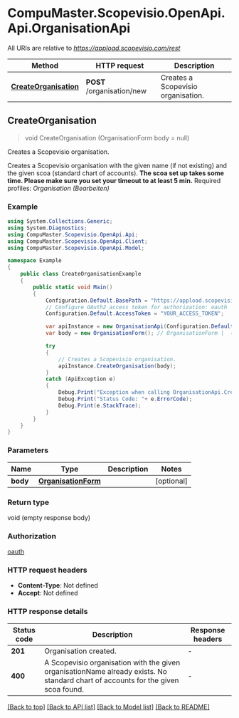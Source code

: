 # CompuMaster.Scopevisio.OpenApi.Api.OrganisationApi

All URIs are relative to *https://appload.scopevisio.com/rest*

Method | HTTP request | Description
------------- | ------------- | -------------
[**CreateOrganisation**](OrganisationApi.md#createorganisation) | **POST** /organisation/new | Creates a Scopevisio organisation.



## CreateOrganisation

> void CreateOrganisation (OrganisationForm body = null)

Creates a Scopevisio organisation.

Creates a Scopevisio organisation with the given name (if not existing) and the given scoa (standard chart of accounts). <strong>The scoa set up takes some time. Please make sure you set your timeout to at least 5 min.</strong> Required profiles: <i>Organisation (Bearbeiten)</i>

### Example

```csharp
using System.Collections.Generic;
using System.Diagnostics;
using CompuMaster.Scopevisio.OpenApi.Api;
using CompuMaster.Scopevisio.OpenApi.Client;
using CompuMaster.Scopevisio.OpenApi.Model;

namespace Example
{
    public class CreateOrganisationExample
    {
        public static void Main()
        {
            Configuration.Default.BasePath = "https://appload.scopevisio.com/rest";
            // Configure OAuth2 access token for authorization: oauth
            Configuration.Default.AccessToken = "YOUR_ACCESS_TOKEN";

            var apiInstance = new OrganisationApi(Configuration.Default);
            var body = new OrganisationForm(); // OrganisationForm |  (optional) 

            try
            {
                // Creates a Scopevisio organisation.
                apiInstance.CreateOrganisation(body);
            }
            catch (ApiException e)
            {
                Debug.Print("Exception when calling OrganisationApi.CreateOrganisation: " + e.Message );
                Debug.Print("Status Code: "+ e.ErrorCode);
                Debug.Print(e.StackTrace);
            }
        }
    }
}
```

### Parameters


Name | Type | Description  | Notes
------------- | ------------- | ------------- | -------------
 **body** | [**OrganisationForm**](OrganisationForm.md)|  | [optional] 

### Return type

void (empty response body)

### Authorization

[oauth](../README.md#oauth)

### HTTP request headers

- **Content-Type**: Not defined
- **Accept**: Not defined

### HTTP response details
| Status code | Description | Response headers |
|-------------|-------------|------------------|
| **201** | Organisation created. |  -  |
| **400** | A Scopevisio organisation with the given organisationName already exists.  No standard chart of accounts for the given scoa found. |  -  |

[[Back to top]](#)
[[Back to API list]](../README.md#documentation-for-api-endpoints)
[[Back to Model list]](../README.md#documentation-for-models)
[[Back to README]](../README.md)

